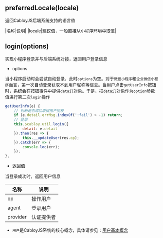 ## preferredLocale(locale)

返回CabloyJS后端系统支持的语言值

|名称|说明|
|locale|建议值，一般直接从小程序环境中取值|

## login(options)

实现小程序登录并与后端系统对接，返回用户登录信息

- options

当小程序启动时会尝试自动登录，此时`options`为空。对于`微信小程序`和`企业微信小程序`而言，第一次自动登录获取不到用户昵称等信息。当用户点击`getUserInfo`按钮时，系统会在按钮事件中提供`detail`对象。于是，把`detail`对象作为`option`参数值进行第二次`login`操作

``` javascript
getUserInfo(e) {
	// 判断是否成功取得用户授权
	if (e.detail.errMsg.indexOf(':fail') > -1) return;
	// 登录
	this.$cabloy.util.login({
		detail: e.detail
	}).then(res => {
		this.__updateUser(res.op);
	}).catch(err => {
		console.log(err);
	});
},
```

- 返回值

当登录成功时，返回用户信息

|名称|说明|
|--|--|
|op|操作用户|
|agent|登录用户|
|provider|认证提供者|

- `用户`是CabloyJS系统的核心概念，具体请参见：[用户基本概念](https://cabloy.com/zh-cn/articles/052e05000e2c46c9a283aaaaed8b78dc.html)




